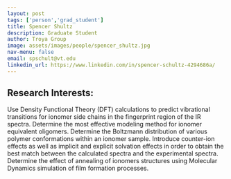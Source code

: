 ```yaml
---
layout: post 
tags: ['person','grad_student']
title: Spencer Shultz 
description: Graduate Student 
author: Troya Group 
image: assets/images/people/spencer_shultz.jpg
nav-menu: false 
email: spschult@vt.edu
linkedin_url: https://www.linkedin.com/in/spencer-schultz-4294686a/ 
---
```


## Research Interests:
Use Density Functional Theory (DFT) calculations to predict vibrational transitions for ionomer side chains in the fingerprint region of the IR spectra. Determine the most effective modeling method for ionomer equivalent oligomers. Determine the Boltzmann distribution of various polymer conformations within an ionomer sample. Introduce counter-ion effects as well as implicit and explicit solvation effects in order to obtain the best match between the calculated spectra and the experimental spectra. Determine the effect of annealing of ionomers structures using Molecular Dynamics simulation of film formation processes.


